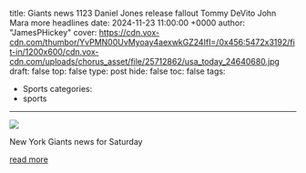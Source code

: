 title: Giants news 1123 Daniel Jones release fallout Tommy DeVito John Mara more headlines
date: 2024-11-23 11:00:00 +0000
author: "JamesPHickey"
cover: https://cdn.vox-cdn.com/thumbor/YvPMN00UvMyoay4aexwkGZ24IfI=/0x456:5472x3192/fit-in/1200x600/cdn.vox-cdn.com/uploads/chorus_asset/file/25712862/usa_today_24640680.jpg
draft: false
top: false
type: post
hide: false
toc: false
tags:
  - Sports
categories:
  - sports
---

![](https://cdn.vox-cdn.com/thumbor/YvPMN00UvMyoay4aexwkGZ24IfI=/0x456:5472x3192/fit-in/1200x600/cdn.vox-cdn.com/uploads/chorus_asset/file/25712862/usa_today_24640680.jpg)

New York Giants news for Saturday

[read more](https://www.bigblueview.com/2024/11/23/24303372/giants-news-rumors-11-23-daniel-jones-release-fallout-tommy-devito-john-mara-more-headlines)
